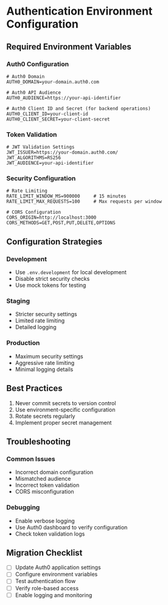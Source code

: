 # Authentication Environment Configuration

## Required Environment Variables

### Auth0 Configuration
```env
# Auth0 Domain
AUTH0_DOMAIN=your-domain.auth0.com

# Auth0 API Audience
AUTH0_AUDIENCE=https://your-api-identifier

# Auth0 Client ID and Secret (for backend operations)
AUTH0_CLIENT_ID=your-client-id
AUTH0_CLIENT_SECRET=your-client-secret
```

### Token Validation
```env
# JWT Validation Settings
JWT_ISSUER=https://your-domain.auth0.com/
JWT_ALGORITHMS=RS256
JWT_AUDIENCE=your-api-identifier
```

### Security Configuration
```env
# Rate Limiting
RATE_LIMIT_WINDOW_MS=900000     # 15 minutes
RATE_LIMIT_MAX_REQUESTS=100     # Max requests per window

# CORS Configuration
CORS_ORIGIN=http://localhost:3000
CORS_METHODS=GET,POST,PUT,DELETE,OPTIONS
```

## Configuration Strategies

### Development
- Use `.env.development` for local development
- Disable strict security checks
- Use mock tokens for testing

### Staging
- Stricter security settings
- Limited rate limiting
- Detailed logging

### Production
- Maximum security settings
- Aggressive rate limiting
- Minimal logging details

## Best Practices

1. Never commit secrets to version control
2. Use environment-specific configuration
3. Rotate secrets regularly
4. Implement proper secret management

## Troubleshooting

### Common Issues
- Incorrect domain configuration
- Mismatched audience
- Incorrect token validation
- CORS misconfiguration

### Debugging
- Enable verbose logging
- Use Auth0 dashboard to verify configuration
- Check token validation logs

## Migration Checklist

- [ ] Update Auth0 application settings
- [ ] Configure environment variables
- [ ] Test authentication flow
- [ ] Verify role-based access
- [ ] Enable logging and monitoring